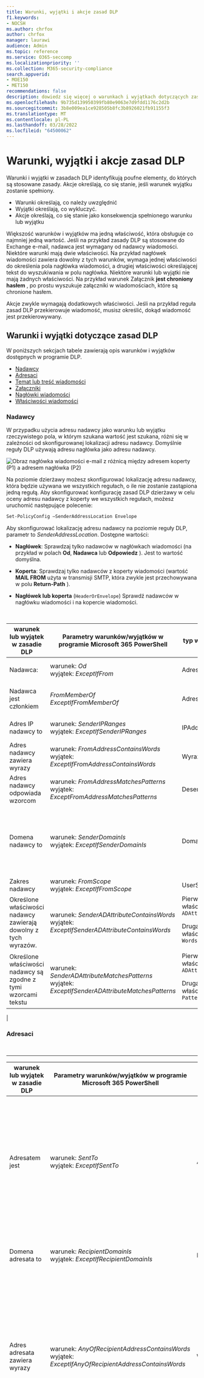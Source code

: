 ```yaml
---
title: Warunki, wyjątki i akcje zasad DLP
f1.keywords:
- NOCSH
ms.author: chrfox
author: chrfox
manager: laurawi
audience: Admin
ms.topic: reference
ms.service: O365-seccomp
ms.localizationpriority: ''
ms.collection: M365-security-compliance
search.appverid:
- MOE150
- MET150
recommendations: false
description: dowiedz się więcej o warunkach i wyjątkach dotyczących zasad dlp
ms.openlocfilehash: 9b735d139950399fb80e9063e7d9fdd1176c2d2b
ms.sourcegitcommit: 3b8e009ea1ce928505b8fc3b8926021fb91155f3
ms.translationtype: MT
ms.contentlocale: pl-PL
ms.lasthandoff: 03/28/2022
ms.locfileid: "64500062"
---
```

# <a name="dlp-policy-conditions-exceptions-and-actions"></a>Warunki, wyjątki i akcje zasad DLP

Warunki i wyjątki w zasadach DLP identyfikują poufne elementy, do których są stosowane zasady. Akcje określają, co się stanie, jeśli warunek wyjątku zostanie spełniony.

- Warunki określają, co należy uwzględnić
- Wyjątki określają, co wykluczyć.
- Akcje określają, co się stanie jako konsekwencja spełnionego warunku lub wyjątku

Większość warunków i wyjątków ma jedną właściwość, która obsługuje co najmniej jedną wartość. Jeśli na przykład zasady DLP są stosowane do Exchange e-mail, nadawca jest wymagany od  nadawcy wiadomości. Niektóre warunki mają dwie właściwości. Na przykład nagłówek wiadomości  zawiera dowolny z tych warunków, wymaga jednej właściwości do określenia pola nagłówka wiadomości, a drugiej właściwości określającej tekst do wyszukiwania w polu nagłówka. Niektóre warunki lub wyjątki nie mają żadnych właściwości. Na przykład warunek Załącznik **jest chroniony hasłem** , po prostu wyszukuje załączniki w wiadomościach, które są chronione hasłem.

Akcje zwykle wymagają dodatkowych właściwości. Jeśli na przykład reguła zasad DLP przekierowuje wiadomość, musisz określić, dokąd wiadomość jest przekierowywany.
<!-- Some actions have multiple properties that are available or required. For example, when the rule adds a header field to the message header, you need to specify both the name and value of the header. When the rule adds a disclaimer to messages, you need to specify the disclaimer text, but you can also specify where to insert the text, or what to do if the disclaimer can't be added to the message. Typically, you can configure multiple actions in a rule, but some actions are exclusive. For example, one rule can't reject and redirect the same message.-->

## <a name="conditions-and-exceptions-for-dlp-policies"></a>Warunki i wyjątki dotyczące zasad DLP

W poniższych sekcjach tabele zawierają opis warunków i wyjątków dostępnych w programie DLP.

- [Nadawcy](#senders)
- [Adresaci](#recipients)
- [Temat lub treść wiadomości](#message-subject-or-body)
- [Załączniki](#attachments)
- [Nagłówki wiadomości](#message-headers)
- [Właściwości wiadomości](#message-properties)

### <a name="senders"></a>Nadawcy

W przypadku użycia adresu nadawcy jako warunku lub wyjątku rzeczywistego pola, w którym szukana wartość jest szukana, różni się w zależności od skonfigurowanej lokalizacji adresu nadawcy. Domyślnie reguły DLP używają adresu nagłówka jako adresu nadawcy.

![Obraz nagłówka wiadomości e-mail z różnicą między adresem koperty (P1) a adresem nagłówka (P2)](../media/dlp-conditions-exceptions-meetinginvite-callouts.png)

Na poziomie dzierżawy możesz skonfigurować lokalizację adresu nadawcy, która będzie używana we wszystkich regułach, o ile nie zostanie zastąpiona jedną regułą. Aby skonfigurować konfigurację zasad DLP dzierżawy w celu oceny adresu nadawcy z koperty we wszystkich regułach, możesz uruchomić następujące polecenie:

```PowerShell
Set-PolicyConfig –SenderAddressLocation Envelope
```

Aby skonfigurować lokalizację adresu nadawcy na poziomie reguły DLP, parametr to _SenderAddressLocation_. Dostępne wartości:

- **Nagłówek**: Sprawdzaj tylko nadawców w nagłówkach wiadomości (na przykład w polach **Od**, **Nadawca** lub **Odpowiedz** ). Jest to wartość domyślna.

- **Koperta**: Sprawdzaj tylko nadawców z koperty wiadomości (wartość **MAIL FROM** użyta w transmisji SMTP, która zwykle jest przechowywana w polu **Return-Path** ).

- **Nagłówek lub koperta** (`HeaderOrEnvelope`) Sprawdź nadawców w nagłówku wiadomości i na kopercie wiadomości.
<br>

|warunek lub wyjątek w zasadie DLP|Parametry warunków/wyjątków w programie Microsoft 365 PowerShell|typ właściwości|opis|
|---|---|---|---|
|Nadawca:|warunek: *Od* <br/> wyjątek: *ExceptIfFrom*|Adresy|Wiadomości wysyłane przez określone skrzynki pocztowe, użytkowników poczty, kontakty Microsoft 365 grupy w organizacji.|
|Nadawca jest członkiem |_FromMemberOf_ <br/> _ExceptIfFromMemberOf_|Adresy|Wiadomości wysyłane przez członka określonej grupy dystrybucyjnej, grupy zabezpieczeń z obsługą poczty lub Microsoft 365 dystrybucyjnej.|
|Adres IP nadawcy to|warunek: *SenderIPRanges*<br/> wyjątek: *ExceptIfSenderIPRanges*|IPAddressRanges|Wiadomości, w których adres IP nadawcy odpowiada określoneowi adresowi IP lub mieści się w określonym zakresie adresów IP.|
|Adres nadawcy zawiera wyrazy|warunek: *FromAddressContainsWords* <br/> wyjątek: *ExceptIfFromAddressContainsWords*|Wyrazy|Wiadomości zawierające określone wyrazy w adresie e-mail nadawcy.|
|Adres nadawcy odpowiada wzorcom|warunek: *FromAddressMatchesPatterns* <br/> wyjątek: *ExceptFromAddressMatchesPatterns*|Desenie|Wiadomości, w których adres e-mail nadawcy zawiera wzorce tekstu zgodne z określonymi wyrażeniami regularnymi.|
|Domena nadawcy to|warunek: *SenderDomainIs* <br/> wyjątek: *ExceptIfSenderDomainIs*|DomainName|Wiadomości, w których domena adresu e-mail nadawcy odpowiada określonej wartości. Jeśli chcesz znaleźć domeny nadawcy zawierające określoną  domenę (na przykład dowolną poddomenę domeny), użyj warunku Adres nadawcy **jest** dopasowywany(*FromAddressMatchesPatterns*) i określ domenę, stosując składnię: '\.domaincom\.$'.|
|Zakres nadawcy|warunek: *FromScope* <br/> wyjątek: *ExceptIfFromScope*|UserScopeFrom|Wiadomości wysyłane przez wewnętrznych lub zewnętrznych nadawców.|
|Określone właściwości nadawcy zawierają dowolny z tych wyrazów.|warunek: *SenderADAttributeContainsWords* <br/> wyjątek: *ExceptIfSenderADAttributeContainsWords*|Pierwsza właściwość: `ADAttribute` <p> Druga właściwość: `Words`|Wiadomości, w których określony atrybut usługi Active Directory nadawcy zawiera dowolny z określonych wyrazów.|
|Określone właściwości nadawcy są zgodne z tymi wzorcami tekstu|warunek: *SenderADAttributeMatchesPatterns* <br/> wyjątek: *ExceptIfSenderADAttributeMatchesPatterns*|Pierwsza właściwość: `ADAttribute` <p> Druga właściwość: `Patterns`|Wiadomości, w których określony atrybut usługi Active Directory nadawcy zawiera wzorce tekstu zgodne z określonymi wyrażeniami regularnymi.|
|

### <a name="recipients"></a>Adresaci

<br>

****

|warunek lub wyjątek w zasadie DLP|Parametry warunków/wyjątków w programie Microsoft 365 PowerShell|typ właściwości|opis|
|---|---|---|---|
|Adresatem jest|warunek: *SentTo* <br/> wyjątek: *ExceptIfSentTo*|Adresy|Wiadomości, w których jednym z adresatów jest określona skrzynka pocztowa, użytkownik poczty lub kontakt pocztowy w organizacji. Adresaci mogą znaleźć się w polach **Do**, **DW** lub **UDW** wiadomości.|
|Domena adresata to|warunek: *RecipientDomainIs* <br/> wyjątek: *ExceptIfRecipientDomainIs*|DomainName|Wiadomości, w których domena adresu e-mail adresata jest dosyć określona.|
|Adres adresata zawiera wyrazy|warunek: *AnyOfRecipientAddressContainsWords* <br/> wyjątek: *ExceptIfAnyOfRecipientAddressContainsWords*|Wyrazy|Wiadomości zawierające określone wyrazy w adresie e-mail adresata. <br/>**Uwaga**: ten warunek nie dotyczy wiadomości wysyłanych do adresów proxy adresatów. Ta trafia tylko na wiadomości wysyłane na podstawowy adres e-mail adresata.|
|Adres adresata pasuje do wzorców|warunek: *AnyOfRecipientAddressMatchesPatterns* <br/> wyjątek: *ExceptIfAnyOfRecipientAddressMatchesPatterns*|Desenie|Wiadomości, w których adres e-mail adresata zawiera wzorce tekstu zgodne z określonymi wyrażeniami regularnymi. <br/> **Uwaga**: ten warunek nie dotyczy wiadomości wysyłanych do adresów proxy adresatów. Ta trafia tylko na wiadomości wysyłane na podstawowy adres e-mail adresata.|
|Wysłane do członka|warunek: *SentToMemberOf* <br/> wyjątek: *ExceptIfSentToMemberOf*|Adresy|Wiadomości zawierające adresatów, którzy są członkami określonej grupy dystrybucyjnej, grupy zabezpieczeń z obsługą poczty lub Microsoft 365 dystrybucyjnej. Grupa może się znaleźć w polach **Do**, **DW** lub **UDW** wiadomości.|
|Określone właściwości adresata zawierają dowolny z tych wyrazów. |_RecipientADAttributeContainsWords_ <br/> _ExceptIfRecipientADAttributeContainsWords_|Pierwsza właściwość: `ADAttribute` <p> Druga właściwość: `Words`|Wiadomości, w których określony atrybut usługi Active Directory adresata zawiera dowolny z określonych wyrazów. <p> Zwróć uwagę, **że atrybut Country** wymaga dwulitowej wartości kodu kraju (na przykład DE dla Niemiec).|
|Określone właściwości adresata są zgodne z tymi wzorcami tekstu |_RecipientADAttributeMatchesPatterns_ <br/> _ExceptIfRecipientADAttributeMatchesPatterns_|Pierwsza właściwość: `ADAttribute` <p> Druga właściwość: `Patterns`|Wiadomości zawierające określony atrybut usługi Active Directory adresata zawierają wzorce tekstu zgodne z określonymi wyrażeniami regularnymi.|
|

### <a name="message-subject-or-body"></a>Temat lub treść wiadomości

<br>

****

|warunek lub wyjątek w zasadie DLP|Parametry warunków/wyjątków w programie Microsoft 365 PowerShell|typ właściwości|opis|
|---|---|---|---|
|Temat zawiera wyrazy lub frazy|warunek: *SubjectContainsWords* <br/> wyjątek: *ExceptIf SubjectContainsWords*|Wyrazy|Wiadomości z określonymi wyrazami w polu Temat.|
|Temat odpowiada wzorcom|warunek: *SubjectMatchesPatterns* <br/> wyjątek: *ExceptIf SubjectMatchesPatterns*|Desenie|Wiadomości, w których pole Temat zawiera wzorce tekstu zgodne z określonymi wyrażeniami regularnymi.|
|Zawartość zawiera|warunek: *ContentContainsSensitiveInformation* <br/> exception *ExceptIfContentContainsSensitiveInformation*|SensitiveInformationTypes|Wiadomości lub dokumenty zawierające informacje poufne, zdefiniowane przez zasady ochrony przed utratą danych (DLP).|
|Wzorzec dopasowania Temat lub Treść|warunek: *SubjectOrBodyMatchesPatterns* <br/> wyjątek: *ExceptIfSubjectOrBodyMatchesPatterns*|Desenie|Wiadomości, w których pole tematu lub treść wiadomości zawierają wzorce tekstu zgodne z określonymi wyrażeniami regularnymi.|
|Temat lub Treść zawiera wyrazy|warunek: *SubjectOrBodyContainsWords* <br/> wyjątek: *ExceptIfSubjectOrBodyContainsWords*|Wyrazy|Wiadomości z określonymi wyrazami w polu tematu lub w treści wiadomości|
|

### <a name="attachments"></a>Załączniki

<br>

****

|warunek lub wyjątek w zasadie DLP|Parametry warunków/wyjątków w programie Microsoft 365 PowerShell|typ właściwości|opis|
|---|---|---|---|
|Załącznik jest chroniony hasłem|warunek: *DocumentIsPasswordProtected* <br/> wyjątek: *ExceptIfDocumentIsPasswordProtected*|brak|Wiadomości, w których załącznik jest chroniony hasłem (i dlatego nie można ich zeskanować). Wykrywanie haseł działa tylko w Office, plikach .zip plikach i plikach 0,7z.|
|Rozszerzenie pliku załącznika to|warunek: *ContentExtensionMatchesWords* <br/> wyjątek: *ExceptIfContentExtensionMatchesWords*|Wyrazy|Wiadomości, w których rozszerzenie pliku załącznika jest takie, jak dowolne z określonych wyrazów.|
|Nie można było zeskanować zawartości dowolnego załącznika wiadomości e-mail|warunek: *DocumentIsUnsupported* <br/>wyjątek: *ExceptIf DocumentIsUnsupported*|nie dotyczy|Wiadomości, w których załącznik nie został natywnie rozpoznany przez Exchange Online.|
|Zawartość każdego załącznika wiadomości e-mail nie ukończono skanowania|warunek: *ProcessingLimitExceeded* <br/> wyjątek: *ExceptIfProcessingLimitExceeded*|nie dotyczy|Wiadomości, w przypadku których aparat reguł nie mógł ukończyć skanowania załączników. Możesz użyć tego warunku do utworzenia reguł, które współpracują ze sobą w celu identyfikowania i przetwarzania wiadomości, w przypadku których nie można w pełni zeskanować zawartości.|
|Nazwa dokumentu zawiera wyrazy|warunek: *DocumentNameMatchesWords* <br/> wyjątek: *ExceptIfDocumentNameMatchesWords*|Wyrazy|Wiadomości, w których nazwa pliku załącznika odpowiada dowolnej z określonych wyrazów.|
|Nazwa dokumentu pasuje do wzorców|warunek: *DocumentNameMatchesPatterns* <br/> wyjątek: *ExceptIfDocumentNameMatchesPatterns*|Desenie|Wiadomości, w których nazwa pliku załącznika zawiera wzorce tekstu zgodne z określonymi wyrażeniami regularnymi.|
|Właściwość dokumentu to|warunek: *ContentPropertyContainsWords* <br/> wyjątek: *ExceptIfContentPropertyContainsWords*|Wyrazy|Wiadomości lub dokumenty, w których rozszerzenie pliku załącznika jest takie, jak dowolne z określonych wyrazów.|
|Rozmiar dokumentu jest równy lub większy niż|warunek: *DocumentSizeOver* <br/> wyjątek: *ExceptIfDocumentSizeOver*|Rozmiar|Wiadomości, w których załącznik jest większy lub równy określonej wartości.|
|Zawartość każdego załącznika zawiera dowolny z tych wyrazów.|warunek: *DocumentContainsWords* <br/> wyjątek: *ExceptIfDocumentContainsWords*|`Words`|Wiadomości, w których załącznik zawiera określone wyrazy.|
|Każda zawartość załączników pasuje do tych wzorców tekstu|warunek: *DokumentMatchesPatterns* <br/> wyjątek: *ExceptIfDocumentMatchesPatterns*|`Patterns`|Wiadomości zawierające załączniki zawierające wzorce tekstu zgodne z określonymi wyrażeniami regularnymi.|
|

### <a name="message-headers"></a>Nagłówki wiadomości

<br>

****

|warunek lub wyjątek w zasadie DLP|Parametry warunków/wyjątków w programie Microsoft 365 PowerShell|typ właściwości|opis|
|---|---|---|---|
|Nagłówek zawiera wyrazy lub frazy|warunek: *HeaderContainsWords* <br/> wyjątek: *ExceptIfHeaderContainsWords*|Tabela skrótów|Wiadomości zawierające określone pole nagłówka i wartość tego pola nagłówka zawierają określone wyrazy.|
|Nagłówek odpowiada wzorcom|warunek: *HeaderMatchesPatterns* <br/> wyjątek: *ExceptIfHeaderMatchesPatterns*|Tabela skrótów|Wiadomości zawierające określone pole nagłówka i wartość tego pola nagłówka zawierają określone wyrażenia regularne.|

### <a name="message-properties"></a>Właściwości wiadomości

<br>

****

|warunek lub wyjątek w zasadie DLP|Parametry warunków/wyjątków w programie Microsoft 365 PowerShell|typ właściwości|opis|
|---|---|---|---|
|Ważność|warunek: *WithImportance* <br/> wyjątek: *ExceptIfWithImportance*|Ważność|Wiadomości oznaczone określonym poziomem ważności.|
|Zestaw znaków zawartości zawiera wyrazy|warunek: *ContentCharacterSetContainsWords* <br/> *ExceptIfContentCharacterSetContainsWords*|Zestawy znaków|Wiadomości, które mają dowolną z nazw określonego zestawu znaków.|
|Zastępuje nadawcę|warunek: *HasSenderOverride* <br/> wyjątek: *ExceptIfHasSenderOverride*|nie dotyczy|Wiadomości, w przypadku których nadawca postanowił zastąpić zasady ochrony przed utratą danych (DLP). Aby uzyskać więcej informacji o zasadach ochrony przed utratą danych, zobacz [Informacje na temat ochrony przed utratą danych](./dlp-learn-about-dlp.md).|
|Dopasowania typu wiadomości|warunek: *MessageTypeMatches* <br/> wyjątek: *ExceptIfMessageTypeMatches*|MessageType (Typ komunikatu)|Wiadomości określonego typu. **Uwaga**: Dostępne typy wiadomości to: Odpowiedź automatyczna, Automatyczne przesyłanie dalej, Zaszyfrowane (S/MIME), Kalendarz, Zarządzanie uprawnieniami (zarządzanie prawami), Poczta głosowa, Podpisane, Potwierdzenie przeczytania i Żądanie zatwierdzenia. |
|Rozmiar wiadomości jest większy lub równy|warunek: *MessageSizeOver* <br/> wyjątek: *ExceptIfMessageSizeOver*|`Size`|Wiadomości, w których całkowity rozmiar (wiadomość plus załączniki) jest większy lub równy określonej wartości. **Uwaga**: Limity rozmiaru wiadomości w skrzynkach pocztowych są sprawdzane przed regułami przepływu poczty. Wiadomość, która jest za duża w przypadku skrzynki pocztowej, zostanie odrzucona, zanim reguła z tym warunkiem będzie mogła działać na tej wiadomości.|
|

## <a name="actions-for-dlp-policies"></a>Akcje dotyczące zasad DLP

W poniższej tabeli opisano akcje dostępne w ramach zasad DLP.

<br>

****

|akcja w programie DLP|Parametry akcji w programie Microsoft 365 PowerShell|typ właściwości|opis|
|---|---|---|---|
|Ustawianie nagłówka|SetHeader (UstawGłówny)|Pierwsza właściwość: *Nazwa nagłówka* </br> Druga właściwość: *Wartość nagłówka*|Parametr SetHeader określa akcję reguły DLP, która dodaje lub modyfikuje pole nagłówka i wartość w nagłówku wiadomości. Ten parametr ma składnię "Nazwa Nagłówka:Wartość_nagłówka". Można określić wiele par nazwy nagłówka i wartości rozdzielonych przecinkami.|
|Usuwanie nagłówka|RemoveHeader|Pierwsza właściwość: *MessageHeaderField*</br> Druga właściwość: *String*|Parametr RemoveHeader określa akcję reguły DLP, która usuwa pole nagłówka z nagłówka wiadomości. Ten parametr ma składnię "Nazwa Nagłówka" lub "Nazwa_nagłówka:Wartość_nagłówka". Można określić wiele nazw nagłówków lub nazw nagłówków i par wartości rozdzielonych przecinkami.|
|Przekierowywanie wiadomości do konkretnych użytkowników|*RedirectMessageTo*|Adresy|Przekierowuje wiadomość do określonych adresatów. Wiadomość nie jest dostarczana do oryginalnych adresatów i do nadawcy ani do oryginalnych adresatów nie jest wysyłane żadne powiadomienie.|
|Przesyłanie wiadomości dalej do zatwierdzenia do menedżera nadawcy|Umiarkowane|Pierwsza właściwość: *ModerateMessageByManager*</br> Druga właściwość: *Wartość logiczna*|Parametr Moderate określa akcję reguły DLP, która wysyła wiadomość e-mail do moderatora. Ten parametr ma składnię: @{ModerateMessageByManager = <$true \|$false>;|
|Przesyłanie wiadomości do zatwierdzenia określonym zatwierdzającym|Umiarkowane|Pierwsza właściwość: *ModerateMessageByUser*</br>Druga właściwość: *Adresy*|Parametr Moderate określa akcję reguły DLP, która wysyła wiadomość e-mail do moderatora. Ten parametr ma składnię: @{ ModerateMessageByUser = @("emailaddress1","emailaddress2",..."emailaddressN")}|
|Dodawanie adresata|AddRecipients|Pierwsza właściwość: *Pole*</br>Druga właściwość: *Adresy*|Dodaje co najmniej jednego adresata do pola Do/DW/UDW wiadomości. Ten parametr ma składnię: @{<AddToRecipients \|CopyTo \|BlindCopyTo> = "adres_e-mail"}|
|Dodawanie menedżera nadawcy jako adresata|AddRecipients|Pierwsza właściwość: *AddedManagerAction*</br>Druga właściwość: *Pole*|Dodaje menedżera nadawcy do wiadomości jako określony typ adresata (Do, DW, UDW) lub przekierowuje wiadomość do menedżera nadawcy bez powiadomienia nadawcy lub adresata. Ta akcja działa tylko wtedy, gdy atrybut Menedżera nadawcy jest zdefiniowany w usłudze Active Directory. Ten parametr ma składnię: @{AddManagerAsRecipientType = "<To \|DW \|UDW>"}|
Przedimek tematu|PrependSubject|Ciąg|Dodaje określony tekst na początku pola Temat wiadomości. Rozważ użycie spacji lub dwukropka (:) jako ostatni znak określonego tekstu, aby odróżnić go od pierwotnego tekstu tematu.</br>Aby zapobiec dodaniu tego samego ciągu do wiadomości, które już zawierają tekst w temacie (na przykład odpowiedzi), dodaj od reguły wyjątek "Temat zawiera wyrazy" (ExceptIfSubjectContainsWords).|
|Stosowanie zastrzeżenia w formacie HTML|ApplyHtmlDisclaimer|Pierwsza właściwość: *Tekst*</br>Druga właściwość: *Lokalizacja*</br>Trzecia właściwość: *Akcja rezerwowa*|Stosuje określone zastrzeżenie języka HTML do wymaganej lokalizacji wiadomości.</br>Ten parametr ma składnię: @{ Text = " " ; Location = <Dołącz \|>; FallbackAction = <Wrap \|Ignore \|Reject> }|
|Usuwanie Office 365 wiadomości i ochrony praw|RemoveRMSTemplate|nie dotyczy|Usuwa Office 365 szyfrowania zastosowanego do wiadomości e-mail|
|Dostarczanie wiadomości do hostowanej kwarantanny |_Kwarantanna_|nie dotyczy| Ta akcja jest obecnie dostępna w **publicznej wersji zapoznawczej**. W tej fazie w wiadomościach e-mail poddanych kwarantannie przez zasady DLP będzie pokazywany typ zasad ExchangeTransportRule.</br> Wiadomość jest dostarczana do kwarantanny w u usługi EOP. Aby uzyskać więcej informacji, zobacz [Poddaj wiadomościom w kwarantannie usługi EOP](/microsoft-365/security/office-365-security/quarantine-email-messages).|
|

<!--|Modify Subject|ModifySubject|PswsHashTable | Remove text from the subject line that matches a specific pattern and replace it with different text. See the example below. You can: </br>- **Replace** all matches in the subject with the replacement text </br>- **Append** to remove all matches in the subject and inserts the replacement text at the end of the subject. </br>- **Prepend** to remove all matches and inserts the replacement text at the beginning of the subject. See ModifySubject parameter in, /powershell/module/exchange/new-dlpcompliancerule|-->

